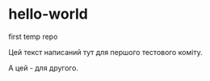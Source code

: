 # hello-world
first temp repo

Цей текст написаний тут для першого тестового коміту.

А цей - для другого.
